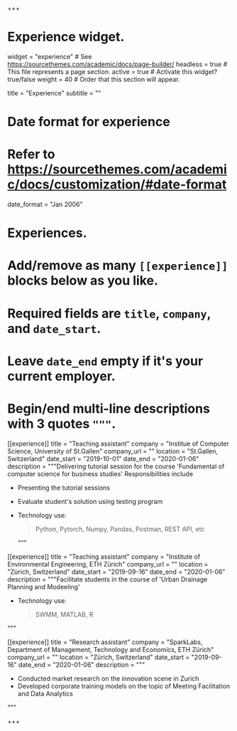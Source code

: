 +++
# Experience widget.
widget = "experience"  # See https://sourcethemes.com/academic/docs/page-builder/
headless = true  # This file represents a page section.
active = true  # Activate this widget? true/false
weight = 40  # Order that this section will appear.

title = "Experience"
subtitle = ""

# Date format for experience
#   Refer to https://sourcethemes.com/academic/docs/customization/#date-format
date_format = "Jan 2006"

# Experiences.
#   Add/remove as many `[[experience]]` blocks below as you like.
#   Required fields are `title`, `company`, and `date_start`.
#   Leave `date_end` empty if it's your current employer.
#   Begin/end multi-line descriptions with 3 quotes `"""`.
[[experience]]
  title = "Teaching assistant"
  company = "Institue of Computer Science, University of St.Gallen"
  company_url = ""
  location = "St.Gallen, Switzerland"
  date_start = "2019-10-01"
  date_end = "2020-01-06"
  description = """Delivering tutorial session for the course 'Fundamental of computer science for business studies'
  Responsibilities include
  
* Presenting the tutorial sessions
* Evaluate student's solution using testing program
* Technology use:
  > Python, Pytorch, Numpy, Pandas, Postman, REST API, etc 
  
  """

[[experience]]
  title = "Teaching assistant"
  company = "Institute of Environmental Engineering, ETH Zürich"
  company_url = ""
  location = "Zürich, Switzerland"
  date_start = "2019-09-16"
  date_end = "2020-01-06"
  description = """Facilitate students in the course of 'Urban Drainage Planning and Modeeling'
* Technology use:
  > SWMM, MATLAB, R

"""

[[experience]]
  title = "Research assistant"
  company = "SparkLabs, Department of Management, Technology and Economics, ETH Zürich"
  company_url = ""
  location = "Zürich, Switzerland"
  date_start = "2019-09-16"
  date_end = "2020-01-06"
  description = """
  * Conducted market research on the innovation scene in Zurich
  * Developed corporate training models on the topic of Meeting Facilitation and Data Analytics
  
  """

+++
